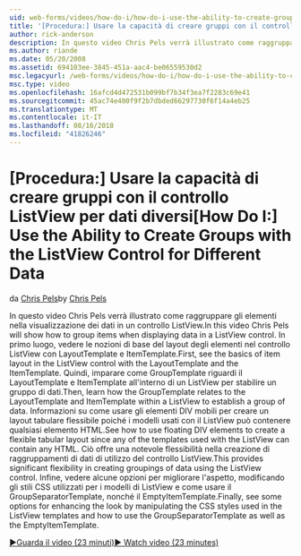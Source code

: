 ```yaml
---
uid: web-forms/videos/how-do-i/how-do-i-use-the-ability-to-create-groups-with-the-listview-control-for-different-data
title: '[Procedura:] Usare la capacità di creare gruppi con il controllo ListView per dati diversi | Microsoft Docs'
author: rick-anderson
description: In questo video Chris Pels verrà illustrato come raggruppare gli elementi nella visualizzazione dei dati in un controllo ListView. In primo luogo, vedere le nozioni di base del layout degli elementi nel controllo del codice di ListView...
ms.author: riande
ms.date: 05/20/2008
ms.assetid: 694103ee-3845-451a-aac4-be06559530d2
msc.legacyurl: /web-forms/videos/how-do-i/how-do-i-use-the-ability-to-create-groups-with-the-listview-control-for-different-data
msc.type: video
ms.openlocfilehash: 16afcd4d472531b099bf7b34f3ea7f2283c69e41
ms.sourcegitcommit: 45ac74e400f9f2b7dbded66297730f6f14a4eb25
ms.translationtype: MT
ms.contentlocale: it-IT
ms.lasthandoff: 08/16/2018
ms.locfileid: "41826246"
---
```

<a name="how-do-i-use-the-ability-to-create-groups-with-the-listview-control-for-different-data"></a><span data-ttu-id="2116e-104">[Procedura:] Usare la capacità di creare gruppi con il controllo ListView per dati diversi</span><span class="sxs-lookup"><span data-stu-id="2116e-104">[How Do I:] Use the Ability to Create Groups with the ListView Control for Different Data</span></span>
====================
<span data-ttu-id="2116e-105">da [Chris Pels](https://twitter.com/chrispels)</span><span class="sxs-lookup"><span data-stu-id="2116e-105">by [Chris Pels](https://twitter.com/chrispels)</span></span>

<span data-ttu-id="2116e-106">In questo video Chris Pels verrà illustrato come raggruppare gli elementi nella visualizzazione dei dati in un controllo ListView.</span><span class="sxs-lookup"><span data-stu-id="2116e-106">In this video Chris Pels will show how to group items when displaying data in a ListView control.</span></span> <span data-ttu-id="2116e-107">In primo luogo, vedere le nozioni di base del layout degli elementi nel controllo ListView con LayoutTemplate e ItemTemplate.</span><span class="sxs-lookup"><span data-stu-id="2116e-107">First, see the basics of item layout in the ListView control with the LayoutTemplate and the ItemTemplate.</span></span> <span data-ttu-id="2116e-108">Quindi, imparare come GroupTemplate riguardi il LayoutTemplate e ItemTemplate all'interno di un ListView per stabilire un gruppo di dati.</span><span class="sxs-lookup"><span data-stu-id="2116e-108">Then, learn how the GroupTemplate relates to the LayoutTemplate and ItemTemplate within a ListView to establish a group of data.</span></span> <span data-ttu-id="2116e-109">Informazioni su come usare gli elementi DIV mobili per creare un layout tabulare flessibile poiché i modelli usati con il ListView può contenere qualsiasi elemento HTML.</span><span class="sxs-lookup"><span data-stu-id="2116e-109">See how to use floating DIV elements to create a flexible tabular layout since any of the templates used with the ListView can contain any HTML.</span></span> <span data-ttu-id="2116e-110">Ciò offre una notevole flessibilità nella creazione di raggruppamenti di dati di utilizzo del controllo ListView.</span><span class="sxs-lookup"><span data-stu-id="2116e-110">This provides significant flexibility in creating groupings of data using the ListView control.</span></span> <span data-ttu-id="2116e-111">Infine, vedere alcune opzioni per migliorare l'aspetto, modificando gli stili CSS utilizzati per i modelli di ListView e come usare il GroupSeparatorTemplate, nonché il EmptyItemTemplate.</span><span class="sxs-lookup"><span data-stu-id="2116e-111">Finally, see some options for enhancing the look by manipulating the CSS styles used in the ListView templates and how to use the GroupSeparatorTemplate as well as the EmptyItemTemplate.</span></span>

[<span data-ttu-id="2116e-112">&#9654;Guarda il video (23 minuti)</span><span class="sxs-lookup"><span data-stu-id="2116e-112">&#9654; Watch video (23 minutes)</span></span>](https://channel9.msdn.com/Blogs/ASP-NET-Site-Videos/how-do-i-use-the-ability-to-create-groups-with-the-listview-control-for-different-data)
